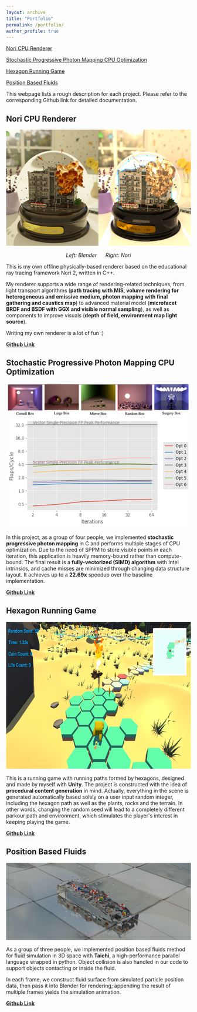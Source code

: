 ```yaml
---
layout: archive
title: "Portfolio"
permalink: /portfolio/
author_profile: true
---
```


<!-- {% include base_path %}


{% for post in site.portfolio %}
  {% include archive-single.html %}
{% endfor %} -->

[Nori CPU Renderer](#nori-cpu-renderer)

[Stochastic Progressive Photon Mapping CPU Optimization](#stochastic-progressive-photon-mapping-cpu-optimization)

[Hexagon Running Game](#hexagon-running-game)

[Position Based Fluids](#position-based-fluids)

This webpage lists a rough description for each project. Please refer to the corresponding Github link for detailed documentation.


<a name="nori-cpu-renderer"/> 

Nori CPU Renderer
------
<p align="center"><img src="../images/protofolio/Blender_Nori.png"></p>
<p align="center"><i>Left: Blender &nbsp;&nbsp;&nbsp;&nbsp; Right: Nori</i></p>

This is my own offline physically-based renderer based on the educational ray tracing framework Nori 2, written in C++.

My renderer supports a wide range of rendering-related techniques, from light transport algorithms (**path tracing with MIS, volume rendering for heterogeneous and emissive medium, photon mapping with final gathering and caustics map**) to advanced material model (**microfacet BRDF and BSDF with GGX and visible normal sampling**), as well as components to improve visuals (**depth of field, environment map light source**).

Writing my own renderer is a lot of fun :)

[**Github Link**](https://github.com/Fiona730/Nori-CPU-Renderer)


<a name="stochastic-progressive-photon-mapping-cpu-optimization"/> 

Stochastic Progressive Photon Mapping CPU Optimization
------
<p align="center"><img src="../images/protofolio/SPPM_Render.png"> <img src="../images/protofolio/SPPM_FlopsPerCycle.png" style="height: 300px;"></p>

In this project, as a group of four people, we implemented **stochastic progressive photon mapping** in C and performs multiple stages of CPU optimization. Due to the need of SPPM to store visible points in each iteration, this application is heavily memory-bound rather than compute-bound. The final result is a **fully-vectorized (SIMD) algorithm** with Intel intrinsics, and cache misses are minimized through changing data structure layout. It achieves up to a **22.69x** speedup over the baseline implementation.

[**Github Link**](https://github.com/Fiona730/SPPM-CPU-Optimization)


<a name="hexagon-running-game"/> 

Hexagon Running Game
------
<p align="center"><img src="../images/protofolio/HexagonGame.png" style="height: 400px;"></p>

This is a running game with running paths formed by hexagons, designed and made by myself with **Unity**. The project is constructed with the idea of **procedural content generation** in mind. Actually, everything in the scene is generated automatically based solely on a user input random integer, including the hexagon path as well as the plants, rocks and the terrain. In other words, changing the random seed will lead to a completely different parkour path and environment, which stimulates the player's interest in keeping playing the game.

[**Github Link**](https://github.com/Fiona730/Hexagon-Running-Game-Unity)


<a name="position-based-fluids"/> 

Position Based Fluids
------
<p align="center"><img src="../images/protofolio/PBF.png"></p>

As a group of three people, we implemented position based fluids method for fluid simulation in 3D space with **Taichi**, a high-performance parallel language wrapped in python. Object collision is also handled in our code to support objects contacting or inside the fluid.

In each frame, we construct fluid surface from simulated particle position data, then pass it into Blender for rendering; appending the result of multiple frames yields the simulation animation.

[**Github Link**](https://github.com/Fiona730/Position-Based-Fluids-Taichi)